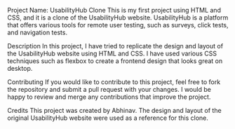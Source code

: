 Project Name: UsabilityHub Clone
This is my first project using HTML and CSS, and it is a clone of the UsabilityHub website. UsabilityHub is a platform that offers various tools for remote user testing, such as surveys, click tests, and navigation tests.

Description
In this project, I have tried to replicate the design and layout of the UsabilityHub website using HTML and CSS. I have used various CSS techniques such as flexbox to create a frontend design that looks great on desktop.

Contributing
If you would like to contribute to this project, feel free to fork the repository and submit a pull request with your changes. I would be happy to review and merge any contributions that improve the project.

Credits
This project was created by Abhinav. The design and layout of the original UsabilityHub website were used as a reference for this clone.
